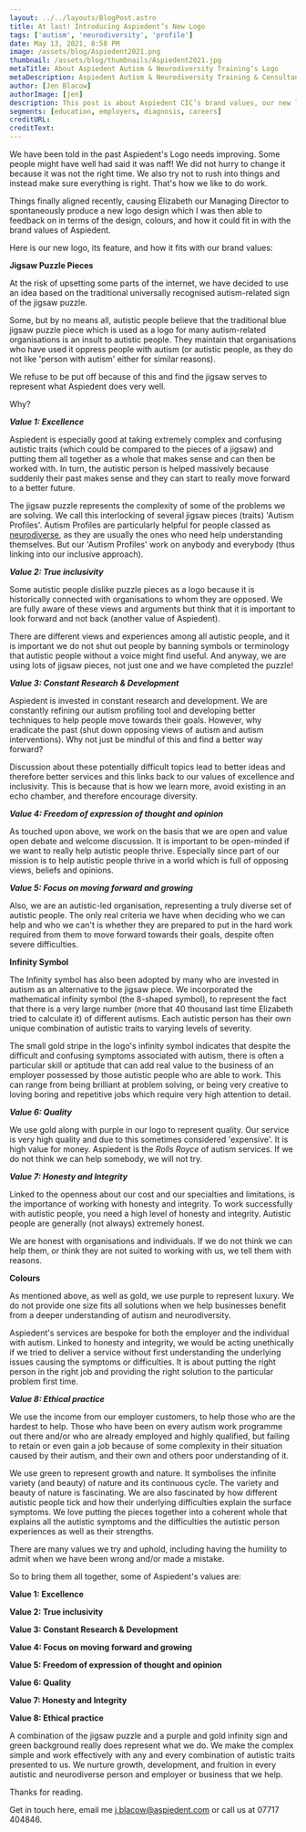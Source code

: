```yaml
---
layout: ../../layouts/BlogPost.astro
title: At last! Introducing Aspiedent’s New Logo
tags: ['autism', 'neurodiversity', 'profile']
date: May 13, 2021, 8:58 PM
image: /assets/blog/Aspiedent2021.png
thumbnail: /assets/blog/thumbnails/Aspiedent2021.jpg
metaTitle: About Aspiedent Autism & Neurodiversity Training’s Logo
metaDescription: Aspiedent Autism & Neurodiversity Training & Consultancy’s brand values include excellence, honesty and integrity and moving forwards.
author: [Jen Blacow]
authorImage: [jen]
description: This post is about Aspiedent CIC’s brand values, our new logo and how the two connect. Aspiedent’s values include excellence, freedom of expression of thought and opinion, and a focus on moving forward and growing.
segments: [education, employers, diagnosis, careers]
creditURL: 
creditText: 
---
```

We have been told in the past Aspiedent's Logo needs improving. Some
people might have well had said it was naff! We did not hurry to change
it because it was not the right time. We also try not to rush into
things and instead make sure everything is right. That's how we like to
do work.

Things finally aligned recently, causing Elizabeth our Managing Director
to spontaneously produce a new logo design which I was then able to
feedback on in terms of the design, colours, and how it could fit in
with the brand values of Aspiedent.

Here is our new logo, its feature, and how it fits with our brand
values:

**Jigsaw Puzzle Pieces**

At the risk of upsetting some parts of the internet, we have decided to
use an idea based on the traditional universally recognised
autism-related sign of the jigsaw puzzle.

Some, but by no means all, autistic people believe that the traditional
blue jigsaw puzzle piece which is used as a logo for many autism-related
organisations is an insult to autistic people. They maintain that
organisations who have used it oppress people with autism (or autistic
people, as they do not like 'person with autism' either for similar
reasons).

We refuse to be put off because of this and find the jigsaw serves to
represent what Aspiedent does very well. 

Why?

***Value 1: Excellence***

Aspiedent is especially good at taking extremely complex and confusing
autistic traits (which could be compared to the pieces of a jigsaw) and
putting them all together as a whole that makes sense and can then be
worked with. In turn, the autistic person is helped massively because
suddenly their past makes sense and they can start to really move
forward to a better future.

The jigsaw puzzle represents the complexity of some of the problems we
are solving. We call this interlocking of several jigsaw pieces (traits)
'Autism Profiles'. Autism Profiles are particularly helpful for people
classed as
[neurodiverse](https://aspiedent.com/index.php/autism-information/neurodiversity),
as they are usually the ones who need help understanding themselves. But
our 'Autism Profiles' work on anybody and everybody (thus linking into
our inclusive approach).

***Value 2: True inclusivity***

Some autistic people dislike puzzle pieces as a logo because it is
historically connected with organisations to whom they are opposed. We
are fully aware of these views and arguments but think that it is
important to look forward and not back (another value of Aspiedent).

There are different views and experiences among all autistic people, and
it is important we do not shut out people by banning symbols or
terminology that autistic people without a voice might find useful. And
anyway, we are using lots of jigsaw pieces, not just one and we have
completed the puzzle!

***Value 3: Constant Research & Development***

Aspiedent is invested in constant research and development. We are
constantly refining our autism profiling tool and developing better
techniques to help people move towards their goals. However, why
eradicate the past (shut down opposing views of autism and autism
interventions). Why not just be mindful of this and find a better way
forward?

Discussion about these potentially difficult topics lead to better ideas
and therefore better services and this links back to our values of
excellence and inclusivity. This is because that is how we learn more,
avoid existing in an echo chamber, and therefore encourage diversity.

***Value 4: Freedom of expression of thought and opinion***

As touched upon above, we work on the basis that we are open and value
open debate and welcome discussion. It is important to be open-minded if
we want to really help autistic people thrive. Especially since part of
our mission is to help autistic people thrive in a world which is full
of opposing views, beliefs and opinions.

***Value 5: Focus on moving forward and growing***

Also, we are an autistic-led organisation, representing a truly diverse
set of autistic people. The only real criteria we have when deciding who
we can help and who we can't is whether they are prepared to put in the
hard work required from them to move forward towards their goals,
despite often severe difficulties.

**Infinity Symbol**

The Infinity symbol has also been adopted by many who are invested in
autism as an alternative to the jigsaw piece. We incorporated the
mathematical infinity symbol (the 8-shaped symbol), to represent the
fact that there is a very large number (more that 40 thousand last time
Elizabeth tried to calculate it) of different autisms. Each autistic
person has their own unique combination of autistic traits to varying
levels of severity.

The small gold stripe in the logo's infinity symbol indicates that
despite the difficult and confusing symptoms associated with autism,
there is often a particular skill or aptitude that can add real value to
the business of an employer possessed by those autistic people who are
able to work. This can range from being brilliant at problem solving, or
being very creative to loving boring and repetitive jobs which require
very high attention to detail.

***Value 6: Quality***

We use gold along with purple in our logo to represent quality. Our
service is very high quality and due to this sometimes considered
'expensive'. It is high value for money. Aspiedent is the *Rolls Royce*
of autism services. If we do not think we can help somebody, we will not
try.

***Value 7: Honesty and Integrity***

Linked to the openness about our cost and our specialties and
limitations, is the importance of working with honesty and integrity. To
work successfully with autistic people, you need a high level of honesty
and integrity. Autistic people are generally (not always) extremely
honest.

We are honest with organisations and individuals. If we do not think we
can help them, or think they are not suited to working with us, we tell
them with reasons.

**Colours**

As mentioned above, as well as gold, we use purple to represent luxury.
We do not provide one size fits all solutions when we help businesses
benefit from a deeper understanding of autism and neurodiversity.

Aspiedent's services are bespoke for both the employer and the
individual with autism. Linked to honesty and integrity, we would be
acting unethically if we tried to deliver a service without first
understanding the underlying issues causing the symptoms or
difficulties. It is about putting the right person in the right job and
providing the right solution to the particular problem first time.

***Value 8: Ethical practice***

We use the income from our employer customers, to help those who are the
hardest to help. Those who have been on every autism work programme out
there and/or who are already employed and highly qualified, but failing
to retain or even gain a job because of some complexity in their
situation caused by their autism, and their own and others poor
understanding of it.

We use green to represent growth and nature. It symbolises the infinite
variety (and beauty) of nature and its continuous cycle. The variety and
beauty of nature is fascinating. We are also fascinated by how different
autistic people tick and how their underlying difficulties explain the
surface symptoms. We love putting the pieces together into a coherent
whole that explains all the autistic symptoms and the difficulties the
autistic person experiences as well as their strengths. 

There are many values we try and uphold, including having the humility
to admit when we have been wrong and/or made a mistake.

So to bring them all together, some of Aspiedent's values are:

**Value 1: Excellence**

**Value 2: True inclusivity**

**Value 3: Constant Research & Development**

**Value 4: Focus on moving forward and growing**

**Value 5: Freedom of expression of thought and opinion**

**Value 6: Quality**

**Value 7: Honesty and Integrity**

**Value 8: Ethical practice**

A combination of the jigsaw puzzle and a purple and gold infinity sign
and green background really does represent what we do. We make the
complex simple and work effectively with any and every combination of
autistic traits presented to us. We nurture growth, development, and
fruition in every autistic and neurodiverse person and employer or
business that we help. 

Thanks for reading.

Get in touch here, email me <j.blacow@aspiedent.com> or call us at 07717
404846.
